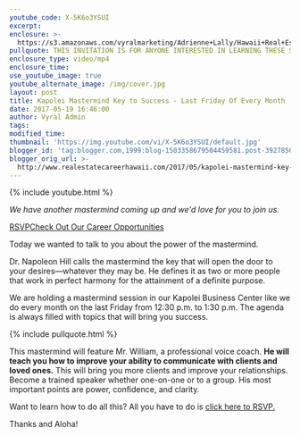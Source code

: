 ```yaml
---
youtube_code: X-5K6o3YSUI
excerpt:
enclosure: >-
  https://s3.amazonaws.com/vyralmarketing/Adrienne+Lally/Hawaii+Real+Estate+Agents-+Kapolei+Mastermind+Key+to+Success+-+Last+Friday+Of+Every+Month+%2528May%2529.mp4
pullquote: THIS INVITATION IS FOR ANYONE INTERESTED IN LEARNING THESE SUCCESS SECRETS.
enclosure_type: video/mp4
enclosure_time:
use_youtube_image: true
youtube_alternate_image: /img/cover.jpg
layout: post
title: Kapolei Mastermind Key to Success - Last Friday Of Every Month
date: 2017-05-19 16:46:00
author: Vyral Admin
tags:
modified_time:
thumbnail: 'https://img.youtube.com/vi/X-5K6o3YSUI/default.jpg'
blogger_id: 'tag:blogger.com,1999:blog-1503358679504459581.post-3927850985885550262'
blogger_orig_url: >-
  http://www.realestatecareerhawaii.com/2017/05/kapolei-mastermind-key-to-success-last.html
---
```



{% include youtube.html %}

*We have another mastermind coming up and we'd love for you to join us.*

[RSVP](https://www.teamlally.com/kw-mastermind.php)[Check Out Our Career Opportunities](https://www.teamlally.com/open-positions.php)

Today we wanted to talk to you about the power of the mastermind.

Dr. Napoleon Hill calls the mastermind the key that will open the door to your desires—whatever they may be. He defines it as two or more people that work in perfect harmony for the attainment of a definite purpose.

We are holding a mastermind session in our Kapolei Business Center like we do every month on the last Friday from 12:30 p.m. to 1:30 p.m. The agenda is always filled with topics that will bring you success.

{% include pullquote.html %}

This mastermind will feature Mr. William, a professional voice coach. **He will teach you how to improve your ability to communicate with clients and loved ones.** This will bring you more clients and improve your relationships. Become a trained speaker whether one-on-one or to a group. His most important points are power, confidence, and clarity.

Want to learn how to do all this? All you have to do is [click here to RSVP.](https://www.teamlally.com/kw-mastermind.php)

Thanks and Aloha!